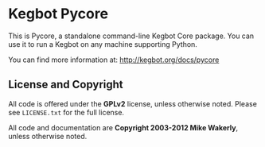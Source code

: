# Kegbot Pycore

This is Pycore, a standalone command-line Kegbot Core package.  You can use it
to run a Kegbot on any machine supporting Python.

You can find more information at: http://kegbot.org/docs/pycore

## License and Copyright

All code is offered under the **GPLv2** license, unless otherwise noted.  Please see
``LICENSE.txt`` for the full license.

All code and documentation are **Copyright 2003-2012 Mike Wakerly**, unless otherwise noted.

